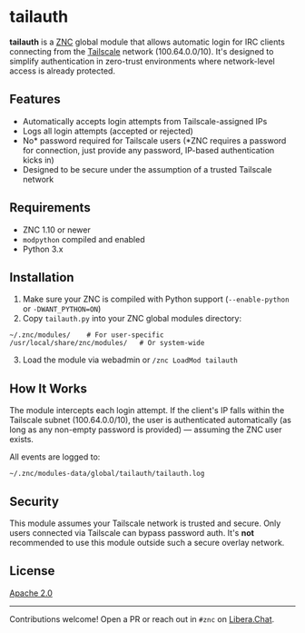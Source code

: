 # tailauth

**tailauth** is a [ZNC](https://znc.in) global module that allows automatic login for IRC clients connecting from the [Tailscale](https://tailscale.com) network (100.64.0.0/10). It's designed to simplify authentication in zero-trust environments where network-level access is already protected.

## Features

- Automatically accepts login attempts from Tailscale-assigned IPs
- Logs all login attempts (accepted or rejected)
- No* password required for Tailscale users (*ZNC requires a password for connection, just provide any password, IP-based authentication kicks in)
- Designed to be secure under the assumption of a trusted Tailscale network

## Requirements

- ZNC 1.10 or newer
- `modpython` compiled and enabled
- Python 3.x

## Installation

1. Make sure your ZNC is compiled with Python support (`--enable-python` or `-DWANT_PYTHON=ON`)
2. Copy `tailauth.py` into your ZNC global modules directory:
```
~/.znc/modules/    # For user-specific
/usr/local/share/znc/modules/   # Or system-wide
```
3. Load the module via webadmin or `/znc LoadMod tailauth`

## How It Works

The module intercepts each login attempt. If the client's IP falls within the Tailscale subnet (100.64.0.0/10), the user is authenticated automatically (as long as any non-empty password is provided) — assuming the ZNC user exists.

All events are logged to:
```
~/.znc/modules-data/global/tailauth/tailauth.log
```

## Security

This module assumes your Tailscale network is trusted and secure. Only users connected via Tailscale can bypass password auth. It's **not** recommended to use this module outside such a secure overlay network.

## License

[Apache 2.0](https://www.apache.org/licenses/LICENSE-2.0)

---

Contributions welcome! Open a PR or reach out in `#znc` on [Libera.Chat](https://libera.chat).
